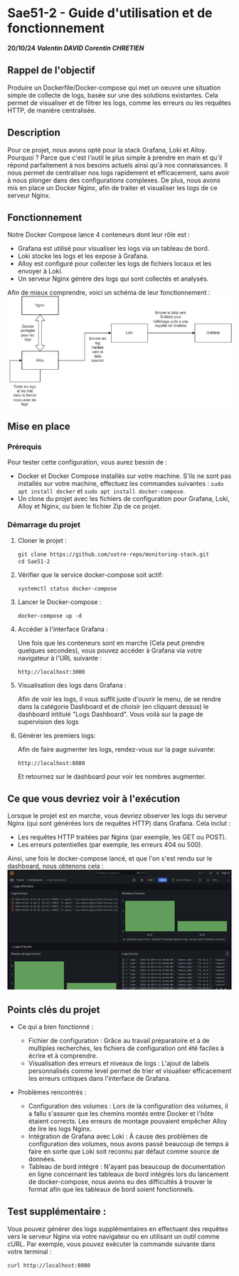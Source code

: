 # Sae51-2 - Guide d'utilisation et de fonctionnement
**20/10/24**
***Valentin DAVID
Corentin CHRETIEN***

## Rappel de l'objectif

Produire un Dockerfile/Docker-compose qui met un oeuvre une situation simple de collecte de logs, basée sur une des solutions existantes. Cela permet de visualiser et de filtrer les logs, comme les erreurs ou les requêtes HTTP, de manière centralisée.

## Description

Pour ce projet, nous avons opté pour la stack Grafana, Loki et Alloy. Pourquoi ? Parce que c'est l'outil le plus simple à prendre en main et qu'il répond parfaitement à nos besoins actuels ainsi qu'à nos connaissances. Il nous permet de centraliser nos logs rapidement et efficacement, sans avoir à nous plonger dans des configurations complexes. De plus, nous avons mis en place un Docker Nginx, afin de traiter et visualiser les logs de ce serveur Nginx.

## Fonctionnement

Notre Docker Compose lance 4 conteneurs dont leur rôle est :
* Grafana est utilisé pour visualiser les logs via un tableau de bord.
* Loki stocke les logs et les expose à Grafana.
* Alloy est configuré pour collecter les logs de fichiers locaux et les envoyer à Loki.
* Un serveur Nginx génère des logs qui sont collectés et analysés.

Afin de mieux comprendre, voici un schéma de leur fonctionnement :
![Diagram_Fonctionnement](Diagram_Fonctionnement.png)


## Mise en place
### Prérequis

Pour tester cette configuration, vous aurez besoin de :

* Docker et Docker Compose installés sur votre machine. 
  S'ils ne sont pas installés sur votre machine, effectuez les commandes suivantes :
  ``sudo apt install docker`` et ``sudo apt install docker-compose``.
* Un clone du projet avec les fichiers de configuration pour Grafana, Loki, Alloy et Nginx, ou bien le fichier Zip de ce projet.

### Démarrage du projet
1. Cloner le projet :
   ```
   git clone https://github.com/votre-repo/monitoring-stack.git
   cd Sae51-2
   ```
2. Vérifier que le service docker-compose soit actif:
   ```
   systemctl status docker-compose
   ```   
3. Lancer le Docker-compose :
   ```
   docker-compose up -d
   ```   
4. Accéder à l'interface Grafana :

   Une fois que les conteneurs sont en marche (Cela peut prendre quelques secondes), vous pouvez accéder à Grafana via votre navigateur à l'URL suivante :
   ```
   http://localhost:3000
   ```   
5. Visualisation des logs dans Grafana :

    Afin de voir les logs, il vous suffit juste d'ouvrir le menu, de se rendre dans la catégorie Dashboard et de choisir (en cliquant dessus) le dashboard intitulé "Logs Dashboard". Vous voilà sur la page de supervision des logs

6.  Générer les premiers logs:

     Afin de faire augmenter les logs, rendez-vous sur la page suivante:
    ```  
    http://localhost:8080
    ```  
    Et retournez sur le dashboard pour voir les nombres augmenter.

## Ce que vous devriez voir à l'exécution
Lorsque le projet est en marche, vous devriez observer les logs du serveur Nginx (qui sont générées lors de requêtes HTTP) dans Grafana. Cela inclut :

* Les requêtes HTTP traitées par Nginx (par exemple, les GET ou POST).
* Les erreurs potentielles (par exemple, les erreurs 404 ou 500).

Ainsi, une fois le docker-compose lancé, et que l'on s'est rendu sur le dashboard, nous obtenons cela :
![Dashboard](Dashboard.png)


## Points clés du projet
* Ce qui a bien fonctionné :
  * Fichier de configuration : Grâce au travail préparatoire et à de multiples recherches, les fichiers de configuration ont été faciles à écrire et à comprendre.
  * Visualisation des erreurs et niveaux de logs : L'ajout de labels personnalisés comme level permet de trier et visualiser efficacement les erreurs critiques dans l'interface de Grafana.

* Problèmes rencontrés :
  * Configuration des volumes : Lors de la configuration des volumes, il a fallu s'assurer que les chemins montés entre Docker et l'hôte étaient corrects. Les erreurs de montage pouvaient empêcher Alloy de lire les logs Nginx.
  * Intégration de Grafana avec Loki : À cause des problèmes de configuration des volumes, nous avons passé beaucoup de temps à faire en sorte que Loki soit reconnu par défaut comme source de données.
  * Tableau de bord intégré : N'ayant pas beaucoup de documentation en ligne concernant les tableaux de bord intégrés lors du lancement de docker-compose, nous avons eu des difficultés à trouver le format afin que les tableaux de bord soient fonctionnels.

## Test supplémentaire :
Vous pouvez générer des logs supplémentaires en effectuant des requêtes vers le serveur Nginx via votre navigateur ou en utilisant un outil comme cURL. Par exemple, vous pouvez exécuter la commande suivante dans votre terminal :
   ```
   curl http://localhost:8080
   ```   
